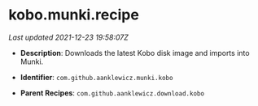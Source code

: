 # kobo.munki.recipe

_Last updated 2021-12-23 19:58:07Z_

- **Description**: Downloads the latest Kobo disk image and imports into Munki.

- **Identifier**: `com.github.aanklewicz.munki.kobo`

- **Parent Recipes**: `com.github.aanklewicz.download.kobo`